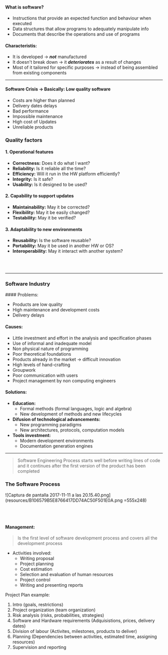 #### What is software?
+ Instructions that provide an expected function and behaviour when executed
+ Data structures that allow programs to adequately manipulate info
+ Documents that describe the operations and use of programs

#### Characteristis:
+ It is developed -> ***not*** manufactured
+ It doesn't break down -> it ***deteriorates*** as a result of changes
+ Most of it tailored for specific purposes -> instead of being assembled from existing components

---

#### Software Crisis -> Basically: Low quality software
+ Costs are higher than planned
+ Delivery dates delays
+ Bad performance
+ Impossible maintenance
+ High cost of Updates 
+ Unreliable products

### Quality factors
#### 1. Operational features
+ **Correctness:** Does it do what I want?
+ **Reliability:** Is it reliable all the time?
+ **Efficiency:** Will it run in the HW platform efficiently?
+ **Integrity:** Is it safe?
+ **Usability:** Is it designed to be used?

#### 2. Capability to support updates
+ **Maintainability:** May it be corrected?
+ **Flexibility:** May it be easily changed?
+ **Testability:** May it be verified?

#### 3. Adaptability to new environments
+ **Reusability:** Is the software reusable?
+ **Portability:** May it be used in another HW or OS?
+ **Interoperability:** May it interact with another system?

<br><br>

--- 

### Software Industry 
#### Problems:
+ Products are low quality
+ High maintenance and development costs
+ Delivery delays

#### Causes:
+ Little investment and effort in the analysis and specification phases
+ Use of informal and inadequate model
+ Non physical nature of programming
+ Poor theoretical foundations
+ Products already in the market -> difficult innovation
+ High levels of hand-crafting
+ Groupwork
+ Poor communication with users
+ Project management by non computing engineers

#### Solutions:
+ **Education:**
    + Formal methods (formal languages, logic and algebra)
    + New development of methods and new lifecycles
+ **Difusion of technological advancements:**
    + New programming paradigms
    + New architectures, protocols, computation models
+ **Tools investment:**
    + Modern development environments
    + Documentation generation engines

---

> Software Engineering Process starts well before writing lines of code and it continues after the first version of the product has been completed

### The Software Process
![Captura de pantalla 2017-11-11 a las 20.15.40.png](resources/B106579B5E8766417DD74AC50F501E0A.png =555x248)

<br><br>

#### Management:
> Is the first level of software development process and covers all the development process

+ Activities involved:
    + Writing proposal
    + Project planning
    + Cost estimation
    + Selection and evaluation of human resources
    + Project control
    + Writing and presenting reports

Project Plan example:
  1. Intro (goals, restrictions)
  2. Project organization (team organization)
  3. Risk analysis (risks, probabilities, strategies)
  4. Software and Hardware requirements (Adquisistions, prices, delivery dates)
  5. Division of labour (Activites, milestones, products to deliver)
  6. Planning (Dependencies between activities, estimated time, assigning resources)
  7. Supervision and reporting
